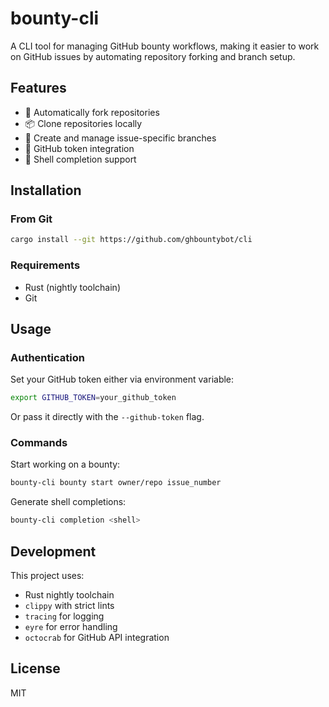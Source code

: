 # bounty-cli

A CLI tool for managing GitHub bounty workflows, making it easier to work on GitHub issues by automating repository forking and branch setup.

## Features

- 🔄 Automatically fork repositories
- 📦 Clone repositories locally
- 🌿 Create and manage issue-specific branches
- 🔑 GitHub token integration
- 🐚 Shell completion support

## Installation

### From Git

```bash
cargo install --git https://github.com/ghbountybot/cli
```

### Requirements

- Rust (nightly toolchain)
- Git

## Usage

### Authentication

Set your GitHub token either via environment variable:
```bash
export GITHUB_TOKEN=your_github_token
```

Or pass it directly with the `--github-token` flag.

### Commands

Start working on a bounty:
```bash
bounty-cli bounty start owner/repo issue_number
```

Generate shell completions:
```bash
bounty-cli completion <shell>
```

## Development

This project uses:
- Rust nightly toolchain
- `clippy` with strict lints
- `tracing` for logging
- `eyre` for error handling
- `octocrab` for GitHub API integration

## License

MIT